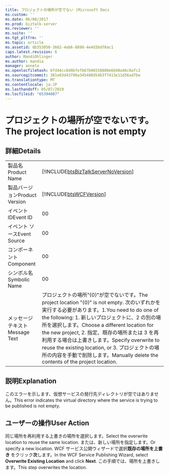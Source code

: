 ```yaml
---
title: プロジェクトの場所が空でない |Microsoft Docs
ms.custom: ''
ms.date: 06/08/2017
ms.prod: biztalk-server
ms.reviewer: ''
ms.suite: ''
ms.tgt_pltfrm: ''
ms.topic: article
ms.assetid: db353050-3662-4ab6-8898-4e4d3bd78ac1
caps.latest.revision: 6
author: MandiOhlinger
ms.author: mandia
manager: anneta
ms.openlocfilehash: 6fd44cc0d9bfefb67b96558808e6b98a46c8afc2
ms.sourcegitcommit: 381e83d43796a345488d54b3f7413e11d56ad7be
ms.translationtype: MT
ms.contentlocale: ja-JP
ms.lasthandoff: 05/07/2019
ms.locfileid: "65394087"
---
```

# <a name="the-project-location-is-not-empty"></a><span data-ttu-id="9a572-102">プロジェクトの場所が空でないです。</span><span class="sxs-lookup"><span data-stu-id="9a572-102">The project location is not empty</span></span>
## <a name="details"></a><span data-ttu-id="9a572-103">詳細</span><span class="sxs-lookup"><span data-stu-id="9a572-103">Details</span></span>  
  
|                 |                                                                                                                                                                                                                                                    |
|-----------------|----------------------------------------------------------------------------------------------------------------------------------------------------------------------------------------------------------------------------------------------------|
|  <span data-ttu-id="9a572-104">製品名</span><span class="sxs-lookup"><span data-stu-id="9a572-104">Product Name</span></span>   |                                                                                 [!INCLUDE[btsBizTalkServerNoVersion](../includes/btsbiztalkservernoversion-md.md)]                                                                                 |
| <span data-ttu-id="9a572-105">製品バージョン</span><span class="sxs-lookup"><span data-stu-id="9a572-105">Product Version</span></span> |                                                                                             [!INCLUDE[btsWCFVersion](../includes/btswcfversion-md.md)]                                                                                             |
|    <span data-ttu-id="9a572-106">イベント ID</span><span class="sxs-lookup"><span data-stu-id="9a572-106">Event ID</span></span>     |                                                                                                                         <span data-ttu-id="9a572-107">0</span><span class="sxs-lookup"><span data-stu-id="9a572-107">0</span></span>                                                                                                                          |
|  <span data-ttu-id="9a572-108">イベント ソース</span><span class="sxs-lookup"><span data-stu-id="9a572-108">Event Source</span></span>   |                                                                                                                         <span data-ttu-id="9a572-109">0</span><span class="sxs-lookup"><span data-stu-id="9a572-109">0</span></span>                                                                                                                          |
|    <span data-ttu-id="9a572-110">コンポーネント</span><span class="sxs-lookup"><span data-stu-id="9a572-110">Component</span></span>    |                                                                                                                         <span data-ttu-id="9a572-111">0</span><span class="sxs-lookup"><span data-stu-id="9a572-111">0</span></span>                                                                                                                          |
|  <span data-ttu-id="9a572-112">シンボル名</span><span class="sxs-lookup"><span data-stu-id="9a572-112">Symbolic Name</span></span>  |                                                                                                                         <span data-ttu-id="9a572-113">0</span><span class="sxs-lookup"><span data-stu-id="9a572-113">0</span></span>                                                                                                                          |
|  <span data-ttu-id="9a572-114">メッセージ テキスト</span><span class="sxs-lookup"><span data-stu-id="9a572-114">Message Text</span></span>   | <span data-ttu-id="9a572-115">プロジェクトの場所"{0}"が空でないです。</span><span class="sxs-lookup"><span data-stu-id="9a572-115">The project location "{0}" is not empty.</span></span> <span data-ttu-id="9a572-116">次のいずれかを実行する必要があります。1.</span><span class="sxs-lookup"><span data-stu-id="9a572-116">You need to do one of the following: 1.</span></span> <span data-ttu-id="9a572-117">新しいプロジェクトに、2 の別の場所を選択します。</span><span class="sxs-lookup"><span data-stu-id="9a572-117">Choose a different location for the new project, 2.</span></span> <span data-ttu-id="9a572-118">指定、既存の場所または 3 を再利用する場合は上書きします。</span><span class="sxs-lookup"><span data-stu-id="9a572-118">Specify overwrite to reuse the existing location, or 3.</span></span> <span data-ttu-id="9a572-119">プロジェクトの場所の内容を手動で削除します。</span><span class="sxs-lookup"><span data-stu-id="9a572-119">Manually delete the contents of the project location.</span></span> |
  
## <a name="explanation"></a><span data-ttu-id="9a572-120">説明</span><span class="sxs-lookup"><span data-stu-id="9a572-120">Explanation</span></span>  
 <span data-ttu-id="9a572-121">このエラーを示します、仮想サービスの発行先ディレクトリが空ではありません。</span><span class="sxs-lookup"><span data-stu-id="9a572-121">This error indicates the virtual directory where the service is trying to be published is not empty.</span></span>  
  
## <a name="user-action"></a><span data-ttu-id="9a572-122">ユーザーの操作</span><span class="sxs-lookup"><span data-stu-id="9a572-122">User Action</span></span>  
 <span data-ttu-id="9a572-123">同じ場所を再利用する上書きの場所を選択します。</span><span class="sxs-lookup"><span data-stu-id="9a572-123">Select the overwrite location to reuse the same location.</span></span> <span data-ttu-id="9a572-124">または、新しい場所を指定します。</span><span class="sxs-lookup"><span data-stu-id="9a572-124">Or specify a new location.</span></span>  <span data-ttu-id="9a572-125">WCF サービス公開ウィザードで選択**既存の場所を上書き** をクリック**次**します。</span><span class="sxs-lookup"><span data-stu-id="9a572-125">In the WCF Service Publishing Wizard, select **Overwrite Existing Location** and click **Next**.</span></span> <span data-ttu-id="9a572-126">この手順では、場所を上書きします。</span><span class="sxs-lookup"><span data-stu-id="9a572-126">This step overwrites the location.</span></span>